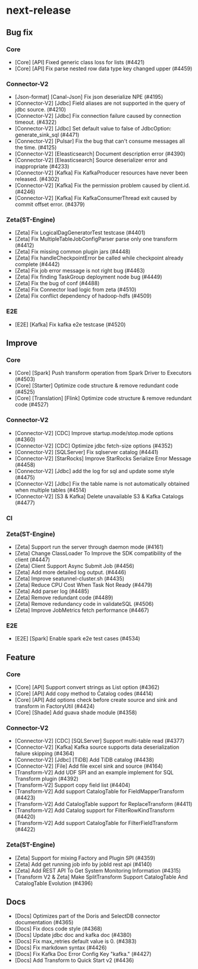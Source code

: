 # next-release

## Bug fix

### Core

- [Core] [API] Fixed generic class loss for lists (#4421)
- [Core] [API] Fix parse nested row data type key changed upper (#4459)
 
### Connector-V2

- [Json-format] [Canal-Json] Fix json deserialize NPE (#4195)
- [Connector-V2] [Jdbc] Field aliases are not supported in the query of jdbc source. (#4210)
- [Connector-V2] [Jdbc] Fix connection failure caused by connection timeout. (#4322)
- [Connector-V2] [Jdbc] Set default value to false of JdbcOption: generate_sink_sql (#4471)
- [Connector-V2] [Pulsar] Fix the bug that can't consume messages all the time. (#4125)
- [Connector-V2] [Eleasticsearch] Document description error (#4390)
- [Connector-V2] [Eleasticsearch] Source deserializer error and inappropriate (#4233)
- [Connector-V2] [Kafka] Fix KafkaProducer resources have never been released. (#4302)
- [Connector-V2] [Kafka] Fix the permission problem caused by client.id. (#4246)
- [Connector-V2] [Kafka] Fix KafkaConsumerThread exit caused by commit offset error. (#4379)

### Zeta(ST-Engine)

- [Zeta] Fix LogicalDagGeneratorTest testcase (#4401)
- [Zeta] Fix MultipleTableJobConfigParser parse only one transform (#4412)
- [Zeta] Fix missing common plugin jars (#4448)
- [Zeta] Fix handleCheckpointError be called while checkpoint already complete (#4442)
- [Zeta] Fix job error message is not right bug (#4463)
- [Zeta] Fix finding TaskGroup deployment node bug (#4449)
- [Zeta] Fix the bug of conf (#4488)
- [Zeta] Fix Connector load logic from zeta (#4510)
- [Zeta] Fix conflict dependency of hadoop-hdfs (#4509)

### E2E

- [E2E] [Kafka] Fix kafka e2e testcase (#4520)

## Improve

### Core

- [Core] [Spark] Push transform operation from Spark Driver to Executors (#4503)
- [Core] [Starter] Optimize code structure & remove redundant code (#4525)
- [Core] [Translation] [Flink] Optimize code structure & remove redundant code (#4527)

### Connector-V2

- [Connector-V2] [CDC] Improve startup.mode/stop.mode options (#4360)
- [Connector-V2] [CDC] Optimize jdbc fetch-size options (#4352)
- [Connector-V2] [SQLServer] Fix sqlserver catalog (#4441)
- [Connector-V2] [StarRocks] Improve StarRocks Serialize Error Message (#4458)
- [Connector-V2] [Jdbc] add the log for sql and update some style (#4475)
- [Connector-V2] [Jdbc] Fix the table name is not automatically obtained when multiple tables (#4514)
- [Connector-V2] [S3 & Kafka] Delete unavailable S3 & Kafka Catalogs (#4477)

### CI

### Zeta(ST-Engine)

- [Zeta] Support run the server through daemon mode (#4161)
- [Zeta] Change ClassLoader To Improve the SDK compatibility of the client (#4447)
- [Zeta] Client Support Async Submit Job (#4456)
- [Zeta] Add more detailed log output. (#4446)
- [Zeta] Improve seatunnel-cluster.sh (#4435)
- [Zeta] Reduce CPU Cost When Task Not Ready (#4479)
- [Zeta] Add parser log (#4485)
- [Zeta] Remove redundant code (#4489)
- [Zeta] Remove redundancy code in validateSQL (#4506)
- [Zeta] Improve JobMetrics fetch performance (#4467)

### E2E

- [E2E] [Spark] Enable spark e2e test cases (#4534)

## Feature

### Core

- [Core] [API] Support convert strings as List<T> option (#4362)
- [Core] [API] Add copy method to Catalog codes (#4414)
- [Core] [API] Add options check before create source and sink and transform in FactoryUtil (#4424)
- [Core] [Shade] Add guava shade module (#4358)

### Connector-V2

- [Connector-V2] [CDC] [SQLServer] Support multi-table read (#4377)
- [Connector-V2] [Kafka] Kafka source supports data deserialization failure skipping (#4364)
- [Connector-V2] [Jdbc] [TiDB] Add TiDB catalog (#4438)
- [Connector-V2] [File] Add file excel sink and source (#4164)
- [Transform-V2] Add UDF SPI and an example implement for SQL Transform plugin (#4392)
- [Transform-V2] Support copy field list (#4404)
- [Transform-V2] Add support CatalogTable for FieldMapperTransform (#4423)
- [Transform-V2] Add CatalogTable support for ReplaceTransform (#4411)
- [Transform-V2] Add Catalog support for FilterRowKindTransform (#4420)
- [Transform-V2] Add support CatalogTable for FilterFieldTransform (#4422)

### Zeta(ST-Engine)

- [Zeta] Support for mixing Factory and Plugin SPI (#4359)
- [Zeta] Add get running job info by jobId rest api (#4140)
- [Zeta] Add REST API To Get System Monitoring Information (#4315)
- [Transform V2 & Zeta] Make SplitTransform Support CatalogTable And CatalogTable Evolution (#4396)

## Docs 

- [Docs] Optimizes part of the Doris and SelectDB connector documentation (#4365)
- [Docs] Fix docs code style (#4368)
- [Docs] Update jdbc doc and kafka doc (#4380)
- [Docs] Fix max_retries default value is 0. (#4383)
- [Docs] Fix markdown syntax (#4426)
- [Docs] Fix Kafka Doc Error Config Key "kafka." (#4427)
- [Docs] Add Transform to Quick Start v2 (#4436)